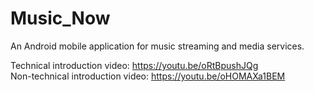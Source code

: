 # Music_Now
An Android mobile application for music streaming and media services.

Technical introduction video: https://youtu.be/oRtBpushJQg  
Non-technical introduction video: https://youtu.be/oHOMAXa1BEM
